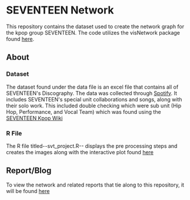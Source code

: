 # SEVENTEEN Network

This repository contains the dataset used to create the network graph for the kpop group SEVENTEEN. The code utilizes the visNetwork package found [here](https://cran.r-project.org/web/packages/visNetwork/vignettes/Introduction-to-visNetwork.html). 

## About

### Dataset

The dataset found under the data file is an excel file that contains all of SEVENTEEN's Discography. The data was collected through [Spotify](https://open.spotify.com/artist/7nqOGRxlXj7N2JYbgNEjYH?si=Ch_U_M2EQtuTIHlps90SeA). It includes SEVENTEEN's special unit collaborations and songs, along with their solo work. This included double checking which were sub unit (Hip Hop, Performance, and Vocal Team) which was found using the [SEVENTEEN Kpop Wiki](https://carat.fandom.com/wiki/Seventeen_Wiki)

### R File

The R file titled--svt_project.R-- displays the pre processing steps and creates the images along with the interactive plot found [here](https://hjhernandez3.github.io/seventeen_network/)

## Report/Blog
To view the network and related reports that tie along to this repository, it will be found [here](https://visualizationsbyjosefina.wordpress.com/category/all-posts-ever/seventeen_mini_project/)
